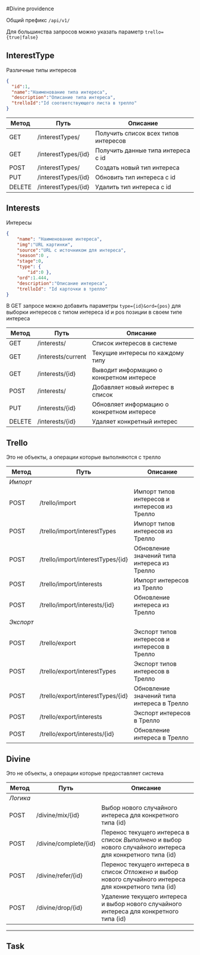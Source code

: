 #Divine providence

Общий префикс
`/api/v1/`

Для большинства запросов можно указать параметр `trello={true|false}`

InterestType
---
Различные типы интересов

```json
{
  "id":1,
  "name":"Наименование типа интереса",
  "description":"Описание типа интереса",
  "trelloId":"Id соответствующего листа в трелло"
}
```

| Метод | Путь | Описание |
| ----  | ---- | ----  |
| GET  | /interestTypes/ | Получить список всех типов интересов  |
| GET  | /interestTypes/{id} | Получить данные типа интереса с id  |
| POST  | /interestTypes/ | Создать новый тип интереса  |
| PUT  | /interestTypes/{id} | Обновить тип интереса с id |
| DELETE  | /interestTypes/{id} | Удалить тип интереса с id  |



Interests
---
Интересы 
```json
{
    "name": "Наименование интереса",
    "img":"URL картинки",
    "source":"URL с источником для интереса",
    "season":0 ,
    "stage":0,
    "type": {
        "id":0 },                    
    "ord":1.444,
    "description":"Описание интереса",
    "trelloId": "Id карточки в трелло"
}
```
В GET запросе можно добавить параметры `type={id}&ord={pos}` для выборки интересов с типом интереса id и pos позиции в своем типе интереса

| Метод | Путь | Описание |
| ----  | ---- | ----  |
| GET | /interests/ | Список интересов в системе |
| GET | /interests/current | Текущие интересы по каждому типу |
| GET | /interests/{id} | Выводит информацию о конкретном интересе |
| POST | /interests/ | Добавляет новый интерес в список |
| PUT | /interests/{id} | Обновляет информацию о конкретном интересе |
| DELETE | /interests/{id} | Удаляет конкретный интерес |

Trello
---
Это не объекты, а операции которые выполняются с трелло

| Метод | Путь | Описание |
| ----  | ---- | ----  |
|*Импорт*||
| POST | /trello/import | Импорт типов интересов и интересов из Трелло |
| POST | /trello/import/interestTypes | Импорт типов интересов из Трелло |
| POST | /trello/import/interestTypes/{id} | Обновление значений типа интереса из Трелло |
| POST | /trello/import/interests | Импорт интересов из Трелло |
| POST | /trello/import/interests/{id} | Обновление интереса из Трелло |
|*Экспорт*||
| POST | /trello/export | Экспорт типов интересов и интересов в Трелло |
| POST | /trello/export/interestTypes | Экспорт типов интересов в Трелло |
| POST | /trello/export/interestTypes/{id} | Обновление значений типа интереса в Трелло |
| POST | /trello/export/interests | Экспорт интересов в Трелло |
| POST | /trello/export/interests/{id} | Обновление интереса в Трелло |

Divine
---
Это не объекты, а операции которые предоставляет система

| Метод | Путь | Описание |
| ----  | ---- | ----  |
|*Логика*||
| POST | /divine/mix/{id} | Выбор нового случайного интереса для конкретного типа (id)|
| POST | /divine/complete/{id} | Перенос текущего интереса в список _*Выполнено*_ и выбор нового случайного интереса для конкретного типа (id)|
| POST | /divine/refer/{id} | Перенос текущего интереса в список _*Отложено*_ и выбор нового случайного интереса для конкретного типа (id)|
| POST | /divine/drop/{id} | Удаление текущего интереса и выбор нового случайного интереса для конкретного типа (id)|

---
Task
---


